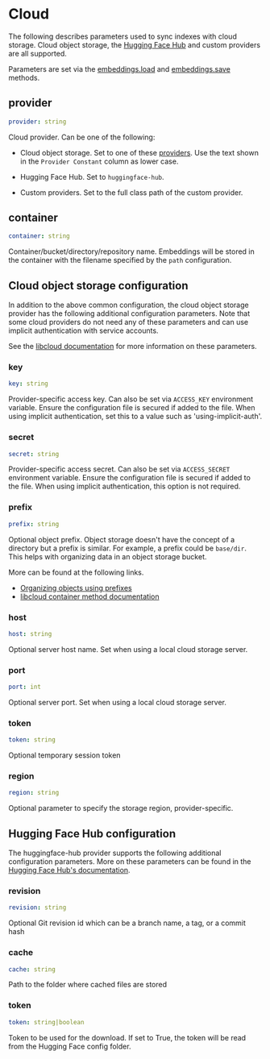 # Cloud

The following describes parameters used to sync indexes with cloud storage. Cloud object storage, the [Hugging Face Hub](https://huggingface.co/models) and custom providers are all supported.

Parameters are set via the [embeddings.load](../../methods/#txtai.embeddings.base.Embeddings.load) and [embeddings.save](../../methods/#txtai.embeddings.base.Embeddings.save) methods.

## provider
```yaml
provider: string
```

Cloud provider. Can be one of the following:

- Cloud object storage. Set to one of these [providers](https://libcloud.readthedocs.io/en/stable/storage/supported_providers.html). Use the text shown in the `Provider Constant` column as lower case.

- Hugging Face Hub. Set to `huggingface-hub`.

- Custom providers. Set to the full class path of the custom provider.

## container
```yaml
container: string
```

Container/bucket/directory/repository name. Embeddings will be stored in the container with the filename specified by the `path` configuration.

## Cloud object storage configuration

In addition to the above common configuration, the cloud object storage provider has the following additional configuration parameters. Note that some cloud providers do not need any of these parameters and can use implicit authentication with service accounts.

See the [libcloud documentation](https://libcloud.readthedocs.io/en/stable/apidocs/libcloud.common.html#module-libcloud.common.base) for more information on these parameters.

### key
```yaml
key: string
```

Provider-specific access key. Can also be set via `ACCESS_KEY` environment variable. Ensure the configuration file is secured if added to the file. When using implicit authentication, set this to a value such as 'using-implicit-auth'.

### secret
```yaml
secret: string
```

Provider-specific access secret. Can also be set via `ACCESS_SECRET` environment variable. Ensure the configuration file is secured if added to the file. When using implicit authentication, this option is not required.

### prefix
```yaml
prefix: string
```

Optional object prefix. Object storage doesn't have the concept of a directory but a prefix is similar. For example, a prefix could be `base/dir`. This helps with organizing data in an object storage bucket.

More can be found at the following links.

- [Organizing objects using prefixes](https://docs.aws.amazon.com/AmazonS3/latest/userguide/using-prefixes.html)
- [libcloud container method documentation](https://libcloud.readthedocs.io/en/stable/storage/api.html#libcloud.storage.base.StorageDriver.iterate_container_objects)

### host
```yaml
host: string
```

Optional server host name. Set when using a local cloud storage server.

### port
```yaml
port: int
```

Optional server port. Set when using a local cloud storage server.

### token
```yaml
token: string
```

Optional temporary session token

### region
```yaml
region: string
```

Optional parameter to specify the storage region, provider-specific.

## Hugging Face Hub configuration

The huggingface-hub provider supports the following additional configuration parameters. More on these parameters can be found in the [Hugging Face Hub's documentation](https://huggingface.co/docs/huggingface_hub/main/en/package_reference/overview).

### revision
```yaml
revision: string
```

Optional Git revision id which can be a branch name, a tag, or a commit hash

### cache
```yaml
cache: string
```

Path to the folder where cached files are stored

### token
```yaml
token: string|boolean
```

Token to be used for the download. If set to True, the token will be read from the Hugging Face config folder.
